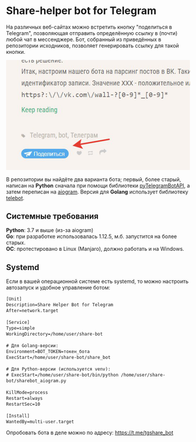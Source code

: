 # Share-helper bot for Telegram

На различных веб-сайтах можно встретить кнопку "поделиться в Telegram", позволяющая отправить определённую ссылку в (почти) любой чат в мессенджере. Бот, собранный из приведённых в репозитории исходников, позволяет генерировать ссылку для такой кнопки.

![пример кнопки "поделиться"](share_button_screenshot.png)

В репозитории вы найдёте два варианта бота; первый, более старый, написан на **Python** сначала при помощи библиотеки [pyTelegramBotAPI](https://github.com/eternnoir/pyTelegramBotAPI), а затем переписан на [aiogram](https://github.com/aiogram/aiogram). Версия для **Golang** использует библиотеку [telebot](https://github.com/tucnak/telebot/).

## Системные требования
**Python**: 3.7 и выше (из-за aiogram)  
**Go**: при разработке использовалась 1.12.5, м.б. запустится на более старых.  
**ОС**: протестировано в Linux (Manjaro), должно работать и на Windows.

## Systemd

Если в вашей операционной системе есть systemd, то можно настроить автозапуск и удобное управление ботом:

```systemd
[Unit]
Description=Share Helper Bot for Telegram
After=network.target

[Service]
Type=simple
WorkingDirectory=/home/user/share-bot

# Для Golang-версии:
Environment=BOT_TOKEN=токен_бота 
ExecStart=/home/user/share-bot/share_bot

# Для Python-версии (используется venv):
# ExecStart=/home/user/share-bot/bin/python /home/user/share-bot/sharebot_aiogram.py

KillMode=process
Restart=always
RestartSec=10

[Install]
WantedBy=multi-user.target
```

Опробовать бота в деле можно по адресу: https://t.me/tgshare_bot